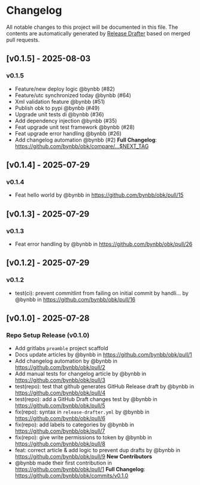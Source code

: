 # Changelog

All notable changes to this project will be documented in this file.
The contents are automatically generated by [Release Drafter](https://github.com/release-drafter/release-drafter) based on merged pull requests.

## [v0.1.5] - 2025-08-03
### v0.1.5
- Feature/new deploy logic @bynbb (#82)
- Feature/utc synchronized today @bynbb (#64)
- Xml validation feature @bynbb (#51)
- Publish obk to pypi @bynbb (#49)
- Upgrade unit tests di @bynbb (#36)
- Add dependency injection @bynbb (#35)
- Feat upgrade unit test framework @bynbb (#28)
- Feat upgrade error handling @bynbb (#26)
- Add changelog automation @bynbb (#2)
**Full Changelog**: https://github.com/bynbb/obk/compare/...$NEXT_TAG

## [v0.1.4] - 2025-07-29
### v0.1.4
- Feat hello world by @bynbb in https://github.com/bynbb/obk/pull/15

## [v0.1.3] - 2025-07-29
### v0.1.3
- Feat error handling by @bynbb in https://github.com/bynbb/obk/pull/26

## [v0.1.2] - 2025-07-29
### v0.1.2
- test(ci): prevent commitlint from failing on initial commit by handli… by @bynbb in https://github.com/bynbb/obk/pull/16

## [v0.1.0] - 2025-07-28
### Repo Setup Release (v0.1.0)
- Add gritlabs `preamble` project scaffold
- Docs update articles by @bynbb in https://github.com/bynbb/obk/pull/1
- Add changelog automation by @bynbb in https://github.com/bynbb/obk/pull/2
- Add manual tests for changelog article by @bynbb in https://github.com/bynbb/obk/pull/3
- test(repo): test that github generates GitHub Release draft by @bynbb in https://github.com/bynbb/obk/pull/4
- test(repo): add a GitHub Draft changes test by @bynbb in https://github.com/bynbb/obk/pull/5
- fix(repo): syntax in `release-drafter.yml` by @bynbb in https://github.com/bynbb/obk/pull/6
- fix(repo): add labels to categories by @bynbb in https://github.com/bynbb/obk/pull/7
- fix(repo): give write permissions to token by @bynbb in https://github.com/bynbb/obk/pull/8
- feat: correct article & add logic to prevent dup drafts by @bynbb in https://github.com/bynbb/obk/pull/9
**New Contributors**
- @bynbb made their first contribution in https://github.com/bynbb/obk/pull/1
**Full Changelog**: https://github.com/bynbb/obk/commits/v0.1.0
